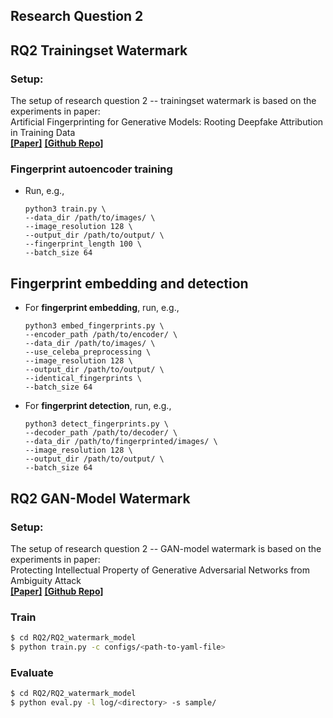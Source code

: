 ## Research Question 2


## RQ2 Trainingset Watermark

### Setup:
The setup of research question 2 -- trainingset watermark is based on the experiments in paper:
<br>Artificial Fingerprinting for Generative Models: Rooting Deepfake Attribution in Training Data</br>
**[[Paper]](https://arxiv.org/pdf/2007.08457.pdf)** **[[Github Repo]](https://github.com/ningyu1991/ArtificialGANFingerprints)**

### Fingerprint autoencoder training
- Run, e.g.,
  ```
  python3 train.py \
  --data_dir /path/to/images/ \
  --image_resolution 128 \
  --output_dir /path/to/output/ \
  --fingerprint_length 100 \
  --batch_size 64
  ```



## Fingerprint embedding and detection
- For **fingerprint embedding**, run, e.g.,
  ```
  python3 embed_fingerprints.py \
  --encoder_path /path/to/encoder/ \
  --data_dir /path/to/images/ \
  --use_celeba_preprocessing \
  --image_resolution 128 \
  --output_dir /path/to/output/ \
  --identical_fingerprints \
  --batch_size 64
  ```
  
- For **fingerprint detection**, run, e.g.,
  ```
  python3 detect_fingerprints.py \
  --decoder_path /path/to/decoder/ \
  --data_dir /path/to/fingerprinted/images/ \
  --image_resolution 128 \
  --output_dir /path/to/output/ \
  --batch_size 64
  ```



## RQ2 GAN-Model Watermark

### Setup:
The setup of research question 2 -- GAN-model watermark is based on the experiments in paper:
<br>Protecting Intellectual Property of Generative Adversarial Networks from Ambiguity Attack</br>
**[[Paper]](https://arxiv.org/pdf/2007.08457.pdf)** **[[Github Repo]](https://github.com/dingsheng-ong/ipr-gan)**


### Train
```bash
$ cd RQ2/RQ2_watermark_model
$ python train.py -c configs/<path-to-yaml-file>
```
### Evaluate
```bash
$ cd RQ2/RQ2_watermark_model
$ python eval.py -l log/<directory> -s sample/
```